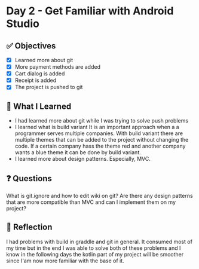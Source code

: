 # Day 2 - Get Familiar with Android Studio

## ✅ Objectives
- [x] Learned more about git
- [x] More payment methods are added
- [x] Cart dialog is added
- [x] Receipt is added
- [x] The project is pushed to git

## 📘 What I Learned
- I had learned more about git while I was trying to solve push problems
- I learned what is build variant
It is an important approach when a a programmer serves multiple companies. With build variant there are multiple themes that can be added to the project without changing the code. If a certain company hass the theme red and another company wants a blue theme it can be done by build variant.
- I learned more about design patterns. Especially, MVC.

## ❓ Questions
What is git.ignore and how to edit wiki on git?
Are there any design patterns that are more compatible than MVC and can I implement them on my project?

## 💬 Reflection
I had problems with build in graddle and git in general. It consumed most of my time but in the end I was able to solve both of these problems and I know in the following days the kotlin part of my project will be smoother since I'am now more familiar with the base of it. 



